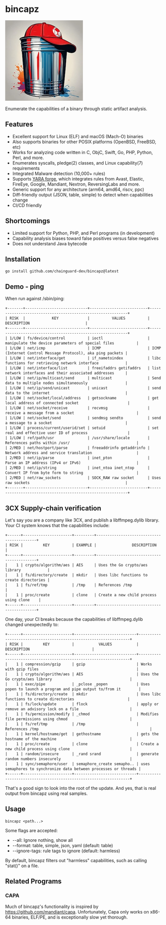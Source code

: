 # bincapz

![bincapz logo](./images/logo_small.jpg)

Enumerate the capabilities of a binary through static artifact analysis.

## Features

- Excellent support for Linux (ELF) and macOS (Mach-O) binaries
- Also supports binaries for other POSIX platforms (OpenBSD, FreeBSD, etc)
- Works for analyzing code written in C, ObjC, Swift, Go, PHP, Python, Perl, and more.
- Enumerates syscalls, pledge(2) classes, and Linux capability(7) requirements
- Integrated Malware detection (10,000+ rules)
- Supports [YARA forge](https://yarahq.github.io/), which integrates rules from Avast, Elastic, FireEye, Google, Mandiant, Nextron, ReversingLabs and more.
- Generic support for any architecture (arm64, amd64, riscv, ppc)
- Diff-friendly output (JSON, table, simple) to detect when capabilities change
- CI/CD friendly
  
## Shortcomings

- Limited support for Python, PHP, and Perl programs (in development)
- Capability analysis biases toward false positives versus false negatives
- Does not understand Java bytecode

## Installation

```shell
go install github.com/chainguard-dev/bincapz@latest
```

## Demo - ping

When run against /sbin/ping:

```
+-------+----------------------------+--------------------------+------------------------------------------------------------+
| RISK  |            KEY             |          VALUES          |                        DESCRIPTION                         |
+-------+----------------------------+--------------------------+------------------------------------------------------------+
| 1/LOW | fs/device/control          | ioctl                    | manipulate the device parameters of special files          |
| 1/LOW | net/icmp                   | ICMP                     | ICMP (Internet Control Message Protocol), aka ping packets |
| 1/LOW | net/interface/get          | if_nametoindex           | libc functions for retrieving network interface            |
| 1/LOW | net/interface/list         | freeifaddrs getifaddrs   | list network interfaces and their associated addresses     |
| 1/LOW | net/ip/multicast/send      | multicast                | Send data to multiple nodes simultaneously                 |
| 1/LOW | net/ip/send/unicast        | unicast                  | send data to the internet                                  |
| 1/LOW | net/socket/local/address   | getsockname              | get local address of connected socket                      |
| 1/LOW | net/socket/receive         | recvmsg                  | receive a message from a socket                            |
| 1/LOW | net/socket/send            | sendmsg sendto           | send a message to a socket                                 |
| 1/LOW | process/current/userid/set | setuid                   | set real and effective user ID of process                  |
| 1/LOW | ref/path/usr               | /usr/share/locale        | References paths within /usr/                              |
| 2/MED | net/hostport/parse         | freeaddrinfo getaddrinfo | Network address and service translation                    |
| 2/MED | net/ip/parse               | inet_pton                | Parse an IP address (IPv4 or IPv6)                         |
| 2/MED | net/ip/string              | inet_ntoa inet_ntop      | Convert IP from byte form to string                        |
| 2/MED | net/raw_sockets            | SOCK_RAW raw socket      | Uses raw sockets                                           |
+-------+----------------------------+--------------------------+------------------------------------------------------------+
```

## 3CX Supply-chain verification

Let's say you are a company like 3CX, and publish a libffmpeg.dylib library. Your CI system knows that the capabilities include:

```
+------+----------------------+---------+-------------------------------------------+
| RISK |         KEY          | EXAMPLE |                DESCRIPTION                |
+------+----------------------+---------+-------------------------------------------+
|    1 | crypto/algorithm/aes | AES     | Uses the Go crypto/aes library            |
|    1 | fs/directory/create  | mkdir   | Uses libc functions to create directories |
|    1 | fs/ref/tmp           | /tmp    | References /tmp                           |
|    1 | proc/create          | clone   | Create a new child process using clone    |
+------+----------------------+---------+-------------------------------------------+
```

One day, your CI breaks because the capabilities of libffmpeg.dylib changed unexpectedly to:

```
+------+----------------------+----------------------------+------------------------------------------------------------------+
| RISK |         KEY          |           VALUES           |                           DESCRIPTION                            |
+------+----------------------+----------------------------+------------------------------------------------------------------+
|    1 | compression/gzip     | gzip                       | Works with gzip files                                            |
|    1 | crypto/algorithm/aes | AES                        | Uses the Go crypto/aes library                                   |
|    1 | exec/pipe            | _pclose _popen             | Uses popen to launch a program and pipe output to/from it        |
|    1 | fs/directory/create  | mkdir                      | Uses libc functions to create directories                        |
|    1 | fs/lock/update       | flock                      | apply or remove an advisory lock on a file                       |
|    1 | fs/permission/modify | _chmod                     | Modifies file permissions using chmod                            |
|    1 | fs/ref/tmp           | /tmp                       | References /tmp                                                  |
|    1 | kernel/hostname/get  | gethostname                | gets the hostname of the machine                                 |
|    1 | proc/create          | clone                      | Create a new child process using clone                           |
|    1 | random/insecure      | _rand srand                | generate random numbers insecurely                               |
|    1 | sync/semaphore/user  | semaphore_create semapho.. | uses semaphores to synchronize data between processes or threads |
+------+----------------------+----------------------------+------------------------------------------------------------------+
```

That's a good sign to look into the root of the update. And yes, that is real output from bincapz using real samples.

## Usage

```
bincapz <path...>
```

Some flags are accepted:

- --all: Ignore nothing, show all
- --format: table, simple, json, yaml (default: table)
- --ignore-tags: rule tags to ignore (default: harmless)

By default, bincapz filters out "harmless" capabilities, such as calling "stat()" on a file.

## Related Programs

### CAPA

Much of bincapz's functionality is inspired by https://github.com/mandiant/capa. Unfortunately, Capa only works on x86-64 binaries, ELF/PE, and is exceptionally slow yet thorough.